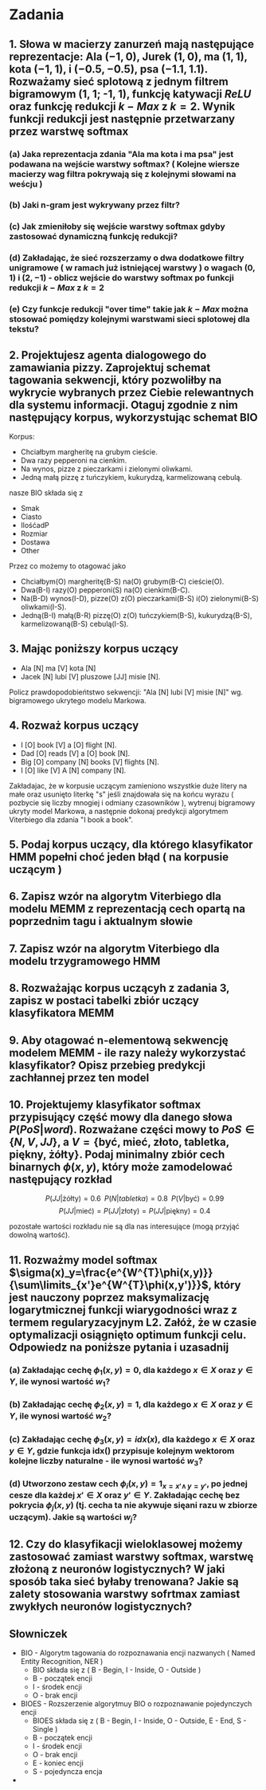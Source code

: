 # Zadania

## 1. Słowa w macierzy zanurzeń mają następujące reprezentacje: Ala $(-1,0)$, Jurek $(1,0)$, ma $(1,1)$, kota $(-1, 1)$, i $(-0.5,-0.5)$, psa $(-1.1, 1.1)$. Rozważamy sieć splotową z jednym filtrem bigramowym (1, 1; -1, 1), funkcję katywacji $ReLU$ oraz funkcję redukcji $k-Max$ z $k=2$. Wynik funkcji redukcji jest następnie przetwarzany przez warstwę softmax

### (a) Jaka reprezentacja zdania "Ala ma kota i ma psa" jest podawana na wejście warstwy softmax? ( Kolejne wiersze macierzy wag filtra pokrywają się z kolejnymi słowami na weścju )

### (b) Jaki n-gram jest wykrywany przez filtr?

### (c) Jak zmieniłoby się wejście warstwy softmax gdyby zastosować dynamiczną funkcję redukcji?

### (d) Zakładając, że sieć rozszerzamy o dwa dodatkowe filtry unigramowe ( w ramach już istniejącej warstwy ) o wagach $(0, 1)$ i $(2, -1)$ - oblicz wejście do warstwy softmax po funkcji redukcji $k-Max$ z $k=2$

### (e) Czy funkcje redukcji "over time" takie jak $k-Max$ można stosować pomiędzy kolejnymi warstwami sieci splotowej dla tekstu?

## 2. Projektujesz agenta dialogowego do zamawiania pizzy. Zaprojektuj schemat tagowania sekwencji, który pozwoliłby na wykrycie wybranych przez Ciebie relewantnych dla systemu informacji. Otaguj zgodnie z nim następujący korpus, wykorzystując schemat BIO

Korpus:

- Chciałbym margheritę na grubym cieście.
- Dwa razy pepperoni na cienkim.
- Na wynos, pizze z pieczarkami i zielonymi oliwkami.
- Jedną małą pizzę z tuńczykiem, kukurydzą, karmelizowaną cebulą.

nasze BIO składa się z

- Smak
- Ciasto
- IlośćadP
- Rozmiar
- Dostawa
- Other

Przez co możemy to otagować jako

- Chciałbym(O) margheritę(B-S) na(O) grubym(B-C) cieście(O).
- Dwa(B-I) razy(O) pepperoni(S) na(O) cienkim(B-C).
- Na(B-D) wynos(I-D), pizze(O) z(O) pieczarkami(B-S) i(O) zielonymi(B-S) oliwkami(I-S).
- Jedną(B-I) małą(B-R) pizzę(O) z(O) tuńczykiem(B-S), kukurydzą(B-S), karmelizowaną(B-S) cebulą(I-S).

## 3. Mając poniższy korpus uczący

- Ala [N] ma [V] kota [N]
- Jacek [N] lubi [V] pluszowe [JJ] misie [N].

Policz prawdopodobieńtstwo sekwencji: "Ala [N] lubi [V] misie [N]" wg. bigramowego ukrytego modelu Markowa.

## 4. Rozważ korpus uczący

- I [O] book [V] a [O] flight [N].
- Dad [O] reads [V] a [O] book [N].
- Big [O] company [N] books [V] flights [N].
- I [O] like [V] A [N] company [N].

Zakładajac, że w korpusie uczącym zamieniono wszystkie duże litery na małe oraz usunięto literkę "s" jeśli znajdowała się na końcu wyrazu ( pozbycie się liczby mnogiej i odmiany czasowników ), wytrenuj bigramowy ukryty model Markowa, a następnie dokonaj predykcji algorytmem Viterbiego dla zdania "I book a book".

## 5. Podaj korpus uczący, dla którego klasyfikator HMM popełni choć jeden błąd ( na korpusie uczącym )

## 6. Zapisz wzór na algorytm Viterbiego dla modelu MEMM z reprezentacją cech opartą na poprzednim tagu i aktualnym słowie

## 7. Zapisz wzór na algorytm Viterbiego dla modelu trzygramowego HMM

## 8. Rozważając korpus uczącyh z zadania 3, zapisz w postaci tabelki zbiór uczący klasyfikatora MEMM

## 9. Aby otagować n-elementową sekwencję modelem MEMM - ile razy należy wykorzystać klasyfikator? Opisz przebieg predykcji zachłannej przez ten model

## 10. Projektujemy klasyfikator softmax przypisujący część mowy dla danego słowa $P(PoS|word)$. Rozważane części mowy to $PoS \in \{N, V, JJ\}$, a $V=\{\text{być, mieć, złoto, tabletka, piękny, żółty}\}$. Podaj minimalny zbiór cech binarnych $\phi(x, y)$, który może zamodelować następujący rozkład

$$P(JJ|\text{żółty})=0.6\;\;P(N|tabletka)=0.8\;\;P(V|\text{być})=0.99$$
$$P(JJ|\text{mieć})=P(JJ|\text{złoty})=P(JJ|\text{piękny})=0.4$$

pozostałe wartości rozkładu nie są dla nas interesujące (mogą przyjąć dowolną wartość).

## 11. Rozważmy model softmax $\sigma(x)_y=\frac{e^{W^{T}\phi(x,y)}}{\sum\limits_{x'}e^{W^{T}\phi(x,y')}}$, który jest nauczony poprzez maksymalizację logarytmicznej funkcji wiarygodności wraz z termem regularyzacyjnym L2. Załóż, że w czasie optymalizacji osiągnięto optimum funkcji celu. Odpowiedz na poniższe pytania i uzasadnij

### (a) Zakładając cechę $\phi_1(x,y)=0$, dla każdego $x\in X$ oraz $y\in Y$, ile wynosi wartość $w_1$?

### (b) Zakładając cechę $\phi_2(x,y)=1$, dla każdego $x\in X$ oraz $y\in Y$, ile wynosi wartość $w_2$?

### (c) Zakładając cechę $\phi_3(x,y)=idx(x)$, dla każdego $x\in X$ oraz $y\in Y$, gdzie funkcja idx() przypisuje kolejnym wektorom kolejne liczby naturalne - ile wynosi wartość $w_3$?

### (d) Utworzono zestaw cech $\phi_i(x,y)=1_{x=x'\wedge\, y=y'}$, po jednej cesze dla każdej $x'\in X$ oraz $y'\in Y$. Zakładając cechę bez pokrycia $\phi_j(x,y)$ (tj. cecha ta nie akywuje sięani razu w zbiorze uczącym). Jakie są wartości $w_j$?

## 12. Czy do klasyfikacji wieloklasowej możemy zastosować zamiast warstwy softmax, warstwę złożoną z neuronów logistycznych? W jaki sposób taka sieć byłaby trenowana? Jakie są zalety stosowania warstwy sofrtmax zamiast zwykłych neuronów logistycznych?

## Słowniczek

- BIO - Algorytm tagowania do rozpoznawania encji nazwanych ( Named Entity Recognition, NER )
  - BIO składa się z ( B - Begin, I - Inside, O - Outside )
  - B - początek encji
  - I - środek encji
  - O - brak encji
- BIOES - Rozszerzenie algorytmuy BIO o rozpoznawanie pojedynczych encji
  - BIOES składa się z ( B - Begin, I - Inside, O - Outside, E - End, S - Single )
  - B - początek encji
  - I - środek encji
  - O - brak encji
  - E - koniec encji
  - S - pojedyncza encja
- 